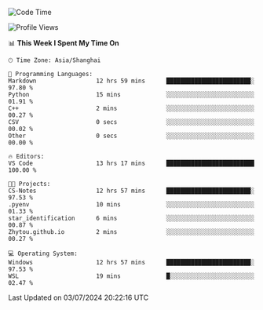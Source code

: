 <!--START_SECTION:waka-->
![Code Time](http://img.shields.io/badge/Code%20Time-1%2C821%20hrs%2054%20mins-blue)

![Profile Views](http://img.shields.io/badge/Profile%20Views-8-blue)

📊 **This Week I Spent My Time On** 

```text
🕑︎ Time Zone: Asia/Shanghai

💬 Programming Languages: 
Markdown                 12 hrs 59 mins      ████████████████████████░   97.80 % 
Python                   15 mins             ░░░░░░░░░░░░░░░░░░░░░░░░░   01.91 % 
C++                      2 mins              ░░░░░░░░░░░░░░░░░░░░░░░░░   00.27 % 
CSV                      0 secs              ░░░░░░░░░░░░░░░░░░░░░░░░░   00.02 % 
Other                    0 secs              ░░░░░░░░░░░░░░░░░░░░░░░░░   00.00 % 

🔥 Editors: 
VS Code                  13 hrs 17 mins      █████████████████████████   100.00 % 

🐱‍💻 Projects: 
CS-Notes                 12 hrs 57 mins      ████████████████████████░   97.53 % 
.pyenv                   10 mins             ░░░░░░░░░░░░░░░░░░░░░░░░░   01.33 % 
star_identification      6 mins              ░░░░░░░░░░░░░░░░░░░░░░░░░   00.87 % 
Zhytou.github.io         2 mins              ░░░░░░░░░░░░░░░░░░░░░░░░░   00.27 % 

💻 Operating System: 
Windows                  12 hrs 57 mins      ████████████████████████░   97.53 % 
WSL                      19 mins             █░░░░░░░░░░░░░░░░░░░░░░░░   02.47 % 
```


 Last Updated on 03/07/2024 20:22:16 UTC
<!--END_SECTION:waka-->